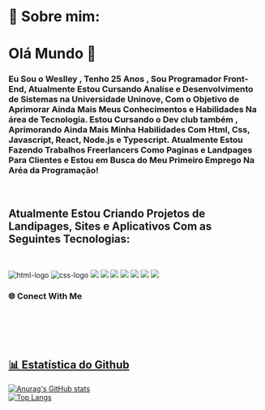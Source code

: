 
<h1> 💫  Sobre mim: </h1>



<h1> Olá Mundo 👋</h1>

<h3>Eu Sou o Weslley , Tenho 25 Anos , Sou Programador Front-End, Atualmente Estou Cursando Analíse e Desenvolvimento de Sistemas na Universidade Uninove, Com o Objetivo de Aprimorar Ainda Mais Meus Conhecimentos e Habilidades Na área de Tecnologia. Estou Cursando o Dev club também , Aprimorando Ainda Mais Minha Habilidades Com Html, Css, Javascript, React, Node.js e Typescript. Atualmente Estou Fazendo Trabalhos Freerlancers Como Paginas e Landpages Para Clientes e Estou em Busca do Meu Primeiro Emprego Na Aréa da Programação! </h3>
<br>

<h2>Atualmente Estou Criando Projetos de Landipages, Sites e Aplicativos Com as Seguintes Tecnologias: </h2>

<br>

<img src="https://img.shields.io/badge/HTML5-E34F26?style=for-the-badge&logo=html5&logoColor=white" alt= "html-logo" /> <img src="https://img.shields.io/badge/CSS3-1572B6?style=for-the-badge&logo=css3&logoColor=white" alt = "css-logo" /> <img src="https://img.shields.io/badge/JavaScript-F7DF1E?style=for-the-badge&logo=javascript&logoColor=black"> <img src="https://img.shields.io/badge/Figma-F24E1E?style=for-the-badge&logo=figma&logoColor=white"> <img src="https://img.shields.io/badge/GIT-E44C30?style=for-the-badge&logo=git&logoColor=white"> <img src="https://img.shields.io/badge/GitHub-100000?style=for-the-badge&logo=github&logoColor=white"> <img src="https://img.shields.io/badge/Node.js-43853D?style=for-the-badge&logo=node.js&logoColor=white"> <img src="https://img.shields.io/badge/TypeScript-007ACC?style=for-the-badge&logo=typescript&logoColor=white"> <img src="https://img.shields.io/badge/React-20232A?style=for-the-badge&logo=react&logoColor=61DAFB">
<br>
  
### 🌐 Conect With Me
<br>
  
<a href ="https://www.linkedin.com/in/weslley-silva-rocha-0740aa169/ ">
<img align="left" alt "logo-linkedin" widht="22px" src= "https://img.shields.io/badge/LinkedIn-0077B5?style=for-the-badge&logo=linkedin&logoColor=white" />
<a/>
<a href= "https://mail.google.com/mail/u/0/?tab=rm&ogbl#inbox">
<img align="left" alt "logo-email" widht="22px" src= "https://img.shields.io/badge/Gmail-D14836?style=for-the-badge&logo=gmail&logoColor=white" />
</a>
<a href="https://wa.me/5511995069685">
<img align="left" alt "logo-whatsapp" src= "https://img.shields.io/badge/WhatsApp-25D366?style=for-the-badge&logo=whatsapp&logoColor=white" />


</p>
<br>
<br>
<h2>📊 Estatística do Github</h2>


![Anurag's GitHub stats](https://github-readme-stats.vercel.app/api?username=Weslley-silva23&show_icons=true&theme=dark)                    
![Top Langs](https://github-readme-stats.vercel.app/api/top-langs/?username=Weslley-silva23&show_icons=true&theme=dark)





